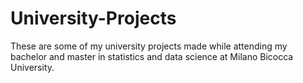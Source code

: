 # University-Projects
These are some of my university projects made while attending my bachelor and master in statistics and data science at Milano Bicocca University.
